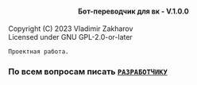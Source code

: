 <h4 align="center">
  Бот-переводчик для вк - V.1.0.0
</h4>
Copyright (C) 2023 Vladimir Zakharov<br>
Licensed under GNU GPL-2.0-or-later

 `Проектная работа.`

### По всем вопросам писать [`РАЗРАБОТЧИКУ`](https://vk.com/wtop4ike)
